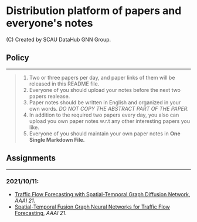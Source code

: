 # Distribution platform of papers and everyone's notes 

(C) Created by SCAU DataHub GNN Group.

## Policy
---
> 1. Two or three papers per day, and paper links of them will be released in this README file.
> 2. Everyone of you should upload your notes before the next two papers realease.
> 3. Paper notes should be written in English and organized in your own words. *DO NOT COPY THE ABSTRACT PART OF THE PAPER.*
> 4. In addition to the required two papers every day, you also can upload you own paper notes w.r.t any other interesting papers you like.
> 5. Everyone of you should maintain your own paper notes in **One Single Markdown File.**

## Assignments
---
### 2021/10/11:
- [Traffic Flow Forecasting with Spatial-Temporal Graph Diffusion Network](https://www.aaai.org/AAAI21Papers/AISI-9334.ZhangX.pdf), *AAAI 21*.
- [Spatial-Temporal Fusion Graph Neural Networks for Traffic Flow Forecasting](https://arxiv.org/abs/2012.09641), *AAAI 21*.
  


